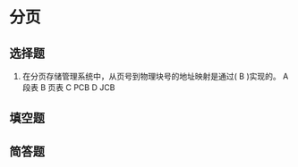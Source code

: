 # 分页

## 选择题

1. 在分页存储管理系统中，从页号到物理块号的地址映射是通过( B )实现的。
A  段表     B  页表
C  PCB      D  JCB  

## 填空题

## 简答题